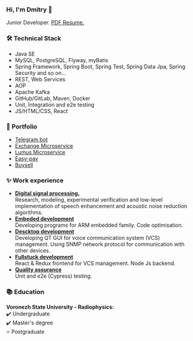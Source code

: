 ### Hi, I'm Dmitry 👋

Junior Developer. 
[PDF Resume.](https://drive.google.com/file/d/1uJ5keqvJpsX8bSyWkTPXBOr0eUjUAum4/view?usp=sharing)


### 🛠 Technical Stack
* Java SE
* MySQL, PostgreSQL, Flyway, myBatis
* Spring Framework, Spring Boot, Spring Test, Spring Data Jpa, Spring Security and so on...
* REST, Web Services
* AOP
* Apache Kafka
* GitHub/GitLab, Maven, Docker
* Unit, Integration and e2e testing
* JS/HTML/CSS, React

### 💼 Portfolio
* [Telegram bot](https://github.com/dmitrKuznetsov/spring-telegrambot.git)
* [Exchange Microservice](https://github.com/dmitrKuznetsov/exchange-ms)
* [Lumus Microservice](https://github.com/dmitrKuznetsov/lumus-ms)
* [Easy-pay](https://github.com/dmitrKuznetsov/easy-pay)
* [Buysell](https://github.com/dmitrKuznetsov/buysell)

### ✨ Work experience
*   <ins>**Digital signal processing.**</ins> \
Research, modeling, experimental verification and low-level implementation of speech enhancement and acoustic noise reduction algorithms.
*   <ins>**Embeded development**</ins> \
Developing programs for ARM embedded family. Code optimisation.
*   <ins>**Descktop development**</ins> \
Developing QT GUI for voice communication system (VCS) management. Using SNMP network protocol for communication with other devices.
*   <ins>**Fullstuck development**</ins> \
React & Redux frontend for VCS management. Node Js backend.
*   <ins>**Quality assurance**</ins> \
Unit and e2e (Cypress) testing.

### 📚 Education
**Voronezh State University - Radiophysics:** \
✔️ Undergraduate \
✔️ Master's degree \
⭐   Postgraduate

